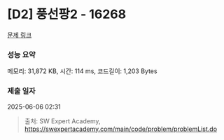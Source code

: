 # [D2] 풍선팡2 - 16268 

[문제 링크](https://swexpertacademy.com/main/code/problem/problemDetail.do?contestProbId=AYYlGU56XOkDFARc) 

### 성능 요약

메모리: 31,872 KB, 시간: 114 ms, 코드길이: 1,203 Bytes

### 제출 일자

2025-06-06 02:31



> 출처: SW Expert Academy, https://swexpertacademy.com/main/code/problem/problemList.do